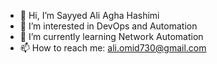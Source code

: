- 👋 Hi, I’m Sayyed Ali Agha Hashimi
- 👀 I’m interested in DevOps and Automation
- 🌱 I’m currently learning Network Automation
- 📫 How to reach me: ali.omid730@gmail.com

<!---
aliomid730/aliomid730 is a ✨ special ✨ repository because its `README.md` (this file) appears on your GitHub profile.
You can click the Preview link to take a look at your changes.
--->
